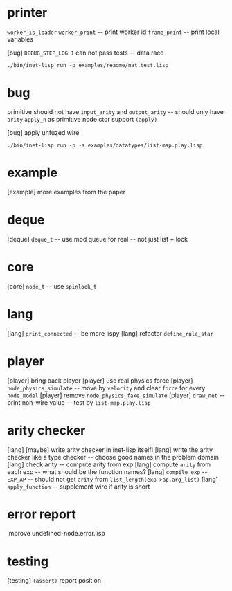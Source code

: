 # printer

`worker_is_loader`
`worker_print` -- print worker id
`frame_print` -- print local variables

[bug] `DEBUG_STEP_LOG 1` can not pass tests -- data race

```
./bin/inet-lisp run -p examples/readme/nat.test.lisp
```

# bug

primitive should not have `input_arity` and `output_arity` -- should only have `arity`
`apply_n` as primitive node ctor
support `(apply)`

[bug] apply unfuzed wire

```
./bin/inet-lisp run -p -s examples/datatypes/list-map.play.lisp
```

# example

[example] more examples from the paper

# deque

[deque] `deque_t` -- use mod queue for real -- not just list + lock

# core

[core] `node_t` -- use `spinlock_t`

# lang

[lang] `print_connected` -- be more lispy
[lang] refactor `define_rule_star`

# player

[player] bring back player
[player] use real physics force
[player] `node_physics_simulate` -- move by `velocity` and clear `force` for every `node_model`
[player] remove `node_physics_fake_simulate`
[player] `draw_net` -- print non-wire value -- test by `list-map.play.lisp`

# arity checker

[lang] [maybe] write arity checker in inet-lisp itself!
[lang] write the arity checker like a type checker -- choose good names in the problem domain
[lang] check arity -- compute arity from exp
[lang] compute `arity` from each exp -- what should be the function names?
[lang] `compile_exp` -- `EXP_AP` -- should not get `arity` from `list_length(exp->ap.arg_list)`
[lang] `apply_function` -- supplement wire if arity is short

# error report

improve undefined-node.error.lisp

# testing

[testing] `(assert)` report position
